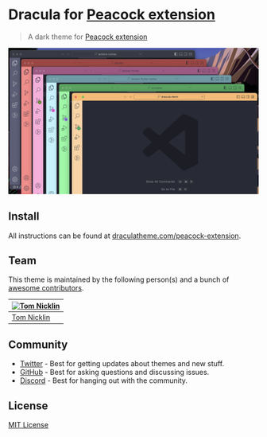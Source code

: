 # Dracula for [Peacock extension](https://marketplace.visualstudio.com/items?itemName=johnpapa.vscode-peacock)

> A dark theme for [Peacock extension](https://marketplace.visualstudio.com/items?itemName=johnpapa.vscode-peacock)

![Screenshot](./screenshot.png)

## Install

All instructions can be found at [draculatheme.com/peacock-extension](https://draculatheme.com/peacock-extension).

## Team

This theme is maintained by the following person(s) and a bunch of [awesome contributors](https://github.com/dracula/template/graphs/contributors).

| [![Tom Nicklin](https://avatars2.githubusercontent.com/u/4008082?v=3&s=70)](https://github.com/shmink) |
| ------------------------------------------------------------------------------------------------------ |
| [Tom Nicklin](https://github.com/shmink)                                                               |

## Community

- [Twitter](https://twitter.com/draculatheme) - Best for getting updates about themes and new stuff.
- [GitHub](https://github.com/dracula/dracula-theme/discussions) - Best for asking questions and discussing issues.
- [Discord](https://draculatheme.com/discord-invite) - Best for hanging out with the community.

## License

[MIT License](./LICENSE)
